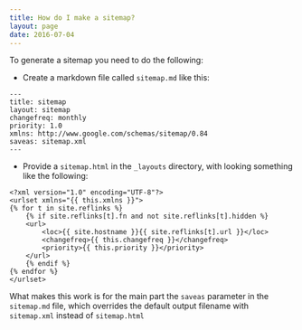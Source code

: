 ```yaml
---
title: How do I make a sitemap?
layout: page
date: 2016-07-04
---
```


To generate a sitemap you need to do the following:

* Create a markdown file called `sitemap.md` like this:
```
---
title: sitemap
layout: sitemap
changefreq: monthly
priority: 1.0
xmlns: http://www.google.com/schemas/sitemap/0.84
saveas: sitemap.xml
---

```

* Provide a `sitemap.html` in the `_layouts` directory, with looking something like the following:
```
<?xml version="1.0" encoding="UTF-8"?>
<urlset xmlns="{{ this.xmlns }}">
{% for t in site.reflinks %}
    {% if site.reflinks[t].fn and not site.reflinks[t].hidden %}
    <url>
        <loc>{{ site.hostname }}{{ site.reflinks[t].url }}</loc>
        <changefreq>{{ this.changefreq }}</changefreq>
        <priority>{{ this.priority }}</priority>
    </url>
    {% endif %}
{% endfor %}
</urlset>
```

What makes this work is for the main part the `saveas` parameter in the `sitemap.md` file, which overrides the default output filename with `sitemap.xml` instead of `sitemap.html`

